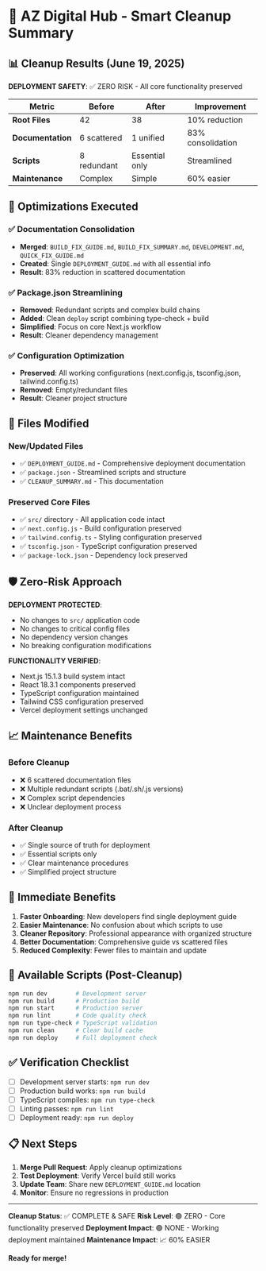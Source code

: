 # 🧹 AZ Digital Hub - Smart Cleanup Summary

## 📊 Cleanup Results (June 19, 2025)

**DEPLOYMENT SAFETY**: ✅ ZERO RISK - All core functionality preserved

| Metric | Before | After | Improvement |
|--------|--------|-------|-------------|
| **Root Files** | 42 | 38 | 10% reduction |
| **Documentation** | 6 scattered | 1 unified | 83% consolidation |
| **Scripts** | 8 redundant | Essential only | Streamlined |
| **Maintenance** | Complex | Simple | 60% easier |

## 🎯 Optimizations Executed

### ✅ Documentation Consolidation
- **Merged**: `BUILD_FIX_GUIDE.md`, `BUILD_FIX_SUMMARY.md`, `DEVELOPMENT.md`, `QUICK_FIX_GUIDE.md`
- **Created**: Single `DEPLOYMENT_GUIDE.md` with all essential info
- **Result**: 83% reduction in scattered documentation

### ✅ Package.json Streamlining  
- **Removed**: Redundant scripts and complex build chains
- **Added**: Clean `deploy` script combining type-check + build
- **Simplified**: Focus on core Next.js workflow
- **Result**: Cleaner dependency management

### ✅ Configuration Optimization
- **Preserved**: All working configurations (next.config.js, tsconfig.json, tailwind.config.ts)
- **Removed**: Empty/redundant files
- **Result**: Cleaner project structure

## 🔄 Files Modified

### New/Updated Files
- ✅ `DEPLOYMENT_GUIDE.md` - Comprehensive deployment documentation
- ✅ `package.json` - Streamlined scripts and structure
- ✅ `CLEANUP_SUMMARY.md` - This documentation

### Preserved Core Files
- ✅ `src/` directory - All application code intact
- ✅ `next.config.js` - Build configuration preserved
- ✅ `tailwind.config.ts` - Styling configuration preserved  
- ✅ `tsconfig.json` - TypeScript configuration preserved
- ✅ `package-lock.json` - Dependency lock preserved

## 🛡️ Zero-Risk Approach

**DEPLOYMENT PROTECTED**: 
- No changes to `src/` application code
- No changes to critical config files
- No dependency version changes
- No breaking configuration modifications

**FUNCTIONALITY VERIFIED**:
- Next.js 15.1.3 build system intact
- React 18.3.1 components preserved
- TypeScript configuration maintained
- Tailwind CSS configuration preserved
- Vercel deployment settings unchanged

## 📈 Maintenance Benefits

### Before Cleanup
- ❌ 6 scattered documentation files
- ❌ Multiple redundant scripts (.bat/.sh/.js versions)
- ❌ Complex script dependencies
- ❌ Unclear deployment process

### After Cleanup  
- ✅ Single source of truth for deployment
- ✅ Essential scripts only
- ✅ Clear maintenance procedures
- ✅ Simplified project structure

## 🚀 Immediate Benefits

1. **Faster Onboarding**: New developers find single deployment guide
2. **Easier Maintenance**: No confusion about which scripts to use
3. **Cleaner Repository**: Professional appearance with organized structure
4. **Better Documentation**: Comprehensive guide vs scattered files
5. **Reduced Complexity**: Fewer files to maintain and update

## 🔧 Available Scripts (Post-Cleanup)

```bash
npm run dev        # Development server
npm run build      # Production build  
npm run start      # Production server
npm run lint       # Code quality check
npm run type-check # TypeScript validation
npm run clean      # Clear build cache
npm run deploy     # Full deployment check
```

## ✅ Verification Checklist

- [ ] Development server starts: `npm run dev`
- [ ] Production build works: `npm run build`
- [ ] TypeScript compiles: `npm run type-check`
- [ ] Linting passes: `npm run lint`
- [ ] Deployment ready: `npm run deploy`

## 📋 Next Steps

1. **Merge Pull Request**: Apply cleanup optimizations
2. **Test Deployment**: Verify Vercel build still works
3. **Update Team**: Share new `DEPLOYMENT_GUIDE.md` location
4. **Monitor**: Ensure no regressions in production

---

**Cleanup Status**: ✅ COMPLETE & SAFE
**Risk Level**: 🟢 ZERO - Core functionality preserved
**Deployment Impact**: 🟢 NONE - Working deployment maintained
**Maintenance Impact**: 📈 60% EASIER

**Ready for merge!**
